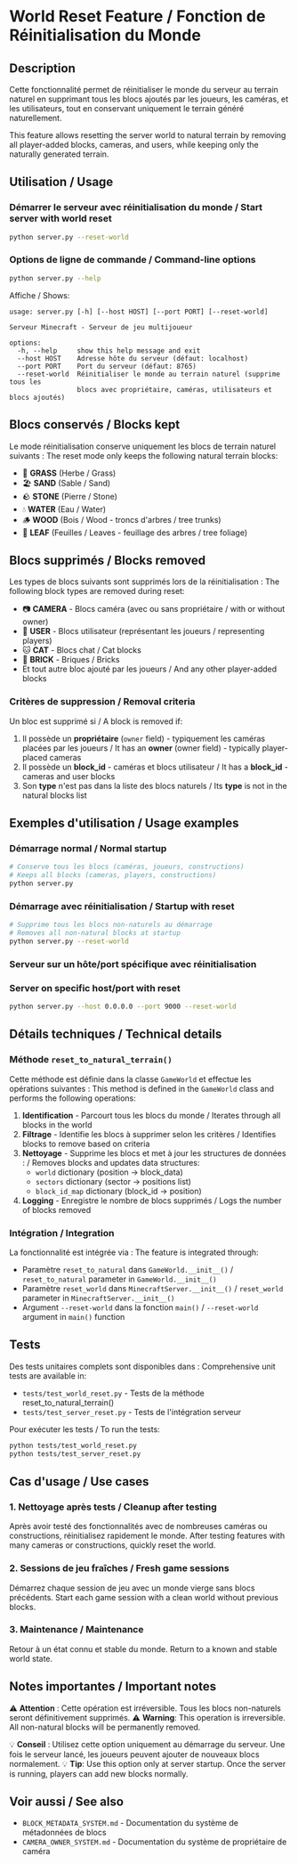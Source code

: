 # World Reset Feature / Fonction de Réinitialisation du Monde

## Description

Cette fonctionnalité permet de réinitialiser le monde du serveur au terrain naturel en supprimant tous les blocs ajoutés par les joueurs, les caméras, et les utilisateurs, tout en conservant uniquement le terrain généré naturellement.

This feature allows resetting the server world to natural terrain by removing all player-added blocks, cameras, and users, while keeping only the naturally generated terrain.

## Utilisation / Usage

### Démarrer le serveur avec réinitialisation du monde / Start server with world reset

```bash
python server.py --reset-world
```

### Options de ligne de commande / Command-line options

```bash
python server.py --help
```

Affiche / Shows:
```
usage: server.py [-h] [--host HOST] [--port PORT] [--reset-world]

Serveur Minecraft - Serveur de jeu multijoueur

options:
  -h, --help     show this help message and exit
  --host HOST    Adresse hôte du serveur (défaut: localhost)
  --port PORT    Port du serveur (défaut: 8765)
  --reset-world  Réinitialiser le monde au terrain naturel (supprime tous les
                 blocs avec propriétaire, caméras, utilisateurs et blocs ajoutés)
```

## Blocs conservés / Blocks kept

Le mode réinitialisation conserve uniquement les blocs de terrain naturel suivants :
The reset mode only keeps the following natural terrain blocks:

- 🌱 **GRASS** (Herbe / Grass)
- 🏖️ **SAND** (Sable / Sand)
- 🪨 **STONE** (Pierre / Stone)
- 💧 **WATER** (Eau / Water)
- 🪵 **WOOD** (Bois / Wood - troncs d'arbres / tree trunks)
- 🍃 **LEAF** (Feuilles / Leaves - feuillage des arbres / tree foliage)

## Blocs supprimés / Blocks removed

Les types de blocs suivants sont supprimés lors de la réinitialisation :
The following block types are removed during reset:

- 📷 **CAMERA** - Blocs caméra (avec ou sans propriétaire / with or without owner)
- 👤 **USER** - Blocs utilisateur (représentant les joueurs / representing players)
- 🐱 **CAT** - Blocs chat / Cat blocks
- 🧱 **BRICK** - Briques / Bricks
- Et tout autre bloc ajouté par les joueurs / And any other player-added blocks

### Critères de suppression / Removal criteria

Un bloc est supprimé si / A block is removed if:

1. Il possède un **propriétaire** (`owner` field) - typiquement les caméras placées par les joueurs
   / It has an **owner** (owner field) - typically player-placed cameras
2. Il possède un **block_id** - caméras et blocs utilisateur
   / It has a **block_id** - cameras and user blocks
3. Son **type** n'est pas dans la liste des blocs naturels
   / Its **type** is not in the natural blocks list

## Exemples d'utilisation / Usage examples

### Démarrage normal / Normal startup
```bash
# Conserve tous les blocs (caméras, joueurs, constructions)
# Keeps all blocks (cameras, players, constructions)
python server.py
```

### Démarrage avec réinitialisation / Startup with reset
```bash
# Supprime tous les blocs non-naturels au démarrage
# Removes all non-natural blocks at startup
python server.py --reset-world
```

### Serveur sur un hôte/port spécifique avec réinitialisation
### Server on specific host/port with reset
```bash
python server.py --host 0.0.0.0 --port 9000 --reset-world
```

## Détails techniques / Technical details

### Méthode `reset_to_natural_terrain()`

Cette méthode est définie dans la classe `GameWorld` et effectue les opérations suivantes :
This method is defined in the `GameWorld` class and performs the following operations:

1. **Identification** - Parcourt tous les blocs du monde
   / Iterates through all blocks in the world
2. **Filtrage** - Identifie les blocs à supprimer selon les critères
   / Identifies blocks to remove based on criteria
3. **Nettoyage** - Supprime les blocs et met à jour les structures de données :
   / Removes blocks and updates data structures:
   - `world` dictionary (position → block_data)
   - `sectors` dictionary (sector → positions list)
   - `block_id_map` dictionary (block_id → position)
4. **Logging** - Enregistre le nombre de blocs supprimés
   / Logs the number of blocks removed

### Intégration / Integration

La fonctionnalité est intégrée via :
The feature is integrated through:

- Paramètre `reset_to_natural` dans `GameWorld.__init__()`
  / `reset_to_natural` parameter in `GameWorld.__init__()`
- Paramètre `reset_world` dans `MinecraftServer.__init__()`
  / `reset_world` parameter in `MinecraftServer.__init__()`
- Argument `--reset-world` dans la fonction `main()`
  / `--reset-world` argument in `main()` function

## Tests

Des tests unitaires complets sont disponibles dans :
Comprehensive unit tests are available in:

- `tests/test_world_reset.py` - Tests de la méthode reset_to_natural_terrain()
- `tests/test_server_reset.py` - Tests de l'intégration serveur

Pour exécuter les tests / To run the tests:
```bash
python tests/test_world_reset.py
python tests/test_server_reset.py
```

## Cas d'usage / Use cases

### 1. Nettoyage après tests / Cleanup after testing
Après avoir testé des fonctionnalités avec de nombreuses caméras ou constructions, réinitialisez rapidement le monde.
After testing features with many cameras or constructions, quickly reset the world.

### 2. Sessions de jeu fraîches / Fresh game sessions
Démarrez chaque session de jeu avec un monde vierge sans blocs précédents.
Start each game session with a clean world without previous blocks.

### 3. Maintenance / Maintenance
Retour à un état connu et stable du monde.
Return to a known and stable world state.

## Notes importantes / Important notes

⚠️ **Attention** : Cette opération est irréversible. Tous les blocs non-naturels seront définitivement supprimés.
⚠️ **Warning**: This operation is irreversible. All non-natural blocks will be permanently removed.

💡 **Conseil** : Utilisez cette option uniquement au démarrage du serveur. Une fois le serveur lancé, les joueurs peuvent ajouter de nouveaux blocs normalement.
💡 **Tip**: Use this option only at server startup. Once the server is running, players can add new blocks normally.

## Voir aussi / See also

- `BLOCK_METADATA_SYSTEM.md` - Documentation du système de métadonnées de blocs
- `CAMERA_OWNER_SYSTEM.md` - Documentation du système de propriétaire de caméra
